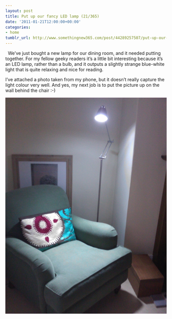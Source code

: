```yaml
---
layout: post
title: Put up our fancy LED lamp (21/365)
date: '2011-01-21T12:00:00+00:00'
categories:
- home
tumblr_url: http://www.somethingnew365.com/post/44289257507/put-up-our-fancy-led-lamp-21365
---
```

 
We’ve just bought a new lamp for our dining room, and it needed putting together. For my fellow geeky readers it’s a little bit interesting because it’s an LED lamp, rather than a bulb, and it outputs a slightly strange blue-white light that is quite relaxing and nice for reading.

I’ve attached a photo taken from my phone, but it doesn’t really capture the light colour very well. And yes, my next job is to put the picture up on the wall behind the chair :-)

![Lamp](/images/tumblr_files/tumblr_mizdgaEq2j1s6o6vno1_1280.jpg)
